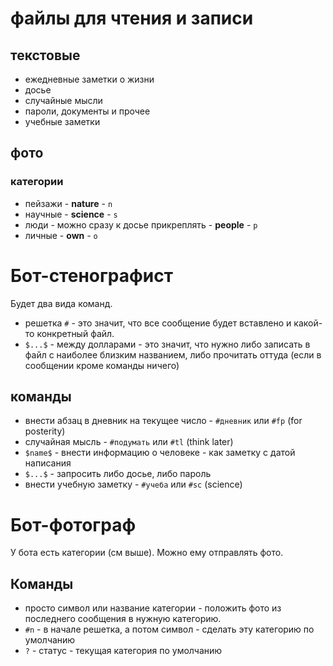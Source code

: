# файлы для чтения и записи

## текстовые

* ежедневные заметки о жизни
* досье
* случайные мысли
* пароли, документы и прочее
* учебные заметки

## фото

### категории

* пейзажи - **nature** - ```n```
* научные - **science** - ```s```
* люди - можно сразу к досье прикреплять - **people** - ```p```
* личные - **own** - ```o```

# Бот-стенографист

Будет два вида команд.

* решетка ```#``` - это значит, что все сообщение будет вставлено и какой-то конкретный файл.
* ```$...$``` - между долларами - это значит, что нужно либо записать в файл с наиболее близким названием, либо прочитать оттуда (если в сообщении кроме команды ничего)

## команды

* внести абзац в дневник на текущее число - ```#дневник``` или ```#fp``` (for posterity)
* случайная мысль - ```#подумать``` или ```#tl``` (think later)
* ```$name$``` - внести информацию о человеке - как заметку с датой написания
* ```$...$``` - запросить либо досье, либо пароль
* внести учебную заметку - ```#учеба``` или ```#sc``` (science)

# Бот-фотограф

У бота есть категории (см выше).
Можно ему отправлять фото.

## Команды

* просто символ или название категории - положить фото из последнего сообщения в нужную категорию.
* ```#n``` - в начале решетка, а потом символ - сделать эту категорию по умолчанию
* ```?``` - статус - текущая категория по умолчанию
